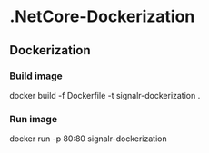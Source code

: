 # .NetCore-Dockerization

## Dockerization

### Build image

docker build -f Dockerfile -t signalr-dockerization .

### Run image

docker run -p 80:80 signalr-dockerization 

